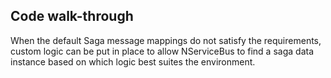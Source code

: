 
## Code walk-through

When the default Saga message mappings do not satisfy the requirements, custom logic can be put in place to allow NServiceBus to find a saga data instance based on which logic best suites the environment.